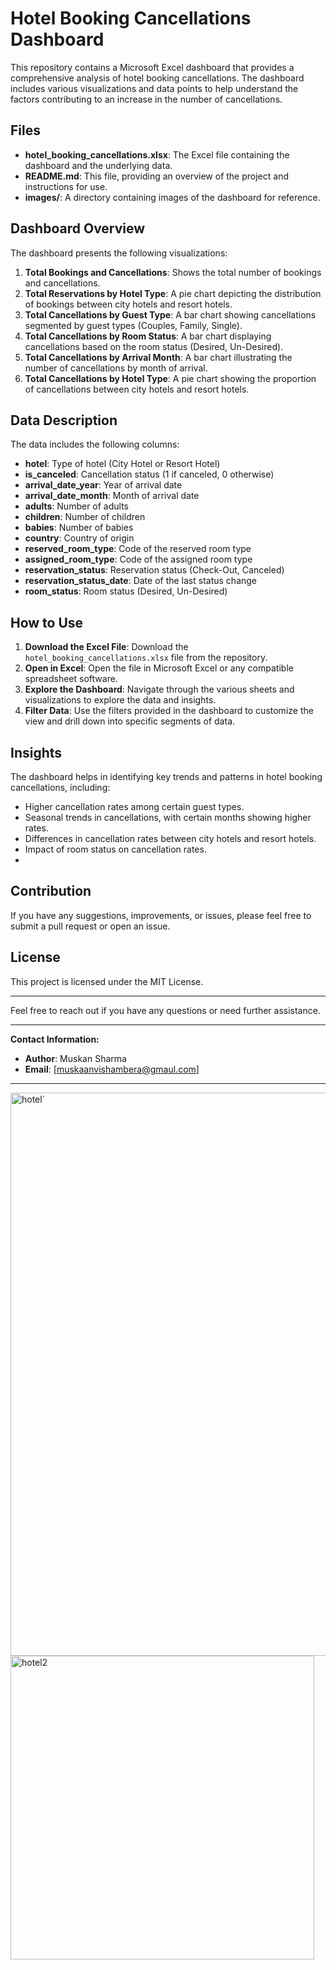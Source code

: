 # Hotel Booking Cancellations Dashboard

This repository contains a Microsoft Excel dashboard that provides a comprehensive analysis of hotel booking cancellations. The dashboard includes various visualizations and data points to help understand the factors contributing to an increase in the number of cancellations.

## Files

- **hotel_booking_cancellations.xlsx**: The Excel file containing the dashboard and the underlying data.
- **README.md**: This file, providing an overview of the project and instructions for use.
- **images/**: A directory containing images of the dashboard for reference.

## Dashboard Overview

The dashboard presents the following visualizations:

1. **Total Bookings and Cancellations**: Shows the total number of bookings and cancellations.
2. **Total Reservations by Hotel Type**: A pie chart depicting the distribution of bookings between city hotels and resort hotels.
3. **Total Cancellations by Guest Type**: A bar chart showing cancellations segmented by guest types (Couples, Family, Single).
4. **Total Cancellations by Room Status**: A bar chart displaying cancellations based on the room status (Desired, Un-Desired).
5. **Total Cancellations by Arrival Month**: A bar chart illustrating the number of cancellations by month of arrival.
6. **Total Cancellations by Hotel Type**: A pie chart showing the proportion of cancellations between city hotels and resort hotels.

## Data Description

The data includes the following columns:

- **hotel**: Type of hotel (City Hotel or Resort Hotel)
- **is_canceled**: Cancellation status (1 if canceled, 0 otherwise)
- **arrival_date_year**: Year of arrival date
- **arrival_date_month**: Month of arrival date
- **adults**: Number of adults
- **children**: Number of children
- **babies**: Number of babies
- **country**: Country of origin
- **reserved_room_type**: Code of the reserved room type
- **assigned_room_type**: Code of the assigned room type
- **reservation_status**: Reservation status (Check-Out, Canceled)
- **reservation_status_date**: Date of the last status change
- **room_status**: Room status (Desired, Un-Desired)

## How to Use

1. **Download the Excel File**: Download the `hotel_booking_cancellations.xlsx` file from the repository.
2. **Open in Excel**: Open the file in Microsoft Excel or any compatible spreadsheet software.
3. **Explore the Dashboard**: Navigate through the various sheets and visualizations to explore the data and insights.
4. **Filter Data**: Use the filters provided in the dashboard to customize the view and drill down into specific segments of data.

## Insights

The dashboard helps in identifying key trends and patterns in hotel booking cancellations, including:

- Higher cancellation rates among certain guest types.
- Seasonal trends in cancellations, with certain months showing higher rates.
- Differences in cancellation rates between city hotels and resort hotels.
- Impact of room status on cancellation rates.
- 

## Contribution

If you have any suggestions, improvements, or issues, please feel free to submit a pull request or open an issue.

## License

This project is licensed under the MIT License.

---

Feel free to reach out if you have any questions or need further assistance.

---

**Contact Information:**

- **Author**: Muskan Sharma
- **Email**: [muskaanvishambera@gmaul.com]

---

<img width="901" alt="hotel`" src="https://github.com/MuskanSharma18/HOTEL-BOOKING-CANCELLATION-DASHBOARD/assets/133594818/5a8b1949-70e6-4044-9a65-e4af496d88f0">
<img width="486" alt="hotel2" src="https://github.com/MuskanSharma18/HOTEL-BOOKING-CANCELLATION-DASHBOARD/assets/133594818/79f2bc6a-c7c4-4789-8446-e019d6659c22">



